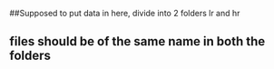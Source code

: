 ##Supposed to put data in here, divide into 2 folders lr and hr
## files should be of the same name in both the folders